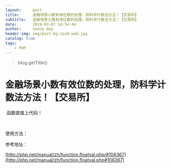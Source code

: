 ```yaml
---
layout:     post
title:      金融场景小数有效位数的处理，防科学计数法方法！【交易所】
subtitle:   金融场景小数有效位数的处理，防科学计数法方法！【交易所】
date:       2019-03-07 14:54:44
author:     Sunny day
header-img: img/post-bg-ios9-web.jpg
catalog: true
tags:
    - PHP
---
```

>blog.getTitle() 

# 金融场景小数有效位数的处理，防科学计数法方法！【交易所】


 函数直接上代码！
<?php function floattostr( $val ) { preg_match( "/#^([\+\-]|)([0-9]/*)(\.([0-9]/*?)|)(0/*)$/#", trim($val), $o ); return $o[1].sprintf('%d',$o[2]).($o[3]!='.'?$o[3]:''); } ?>

 

使用方法：
<?php echo floattostr("0000000000000001"); echo floattostr("1.00000000000000"); echo floattostr("0.00000000001000"); echo floattostr("0000.00010000000"); echo floattostr("000000010000000000.00000000000010000000000"); echo floattostr("-0000000000000.1"); echo floattostr("-00000001.100000"); // result // 1 // 1 // 0.00000000001 // 0.0001 // 10000000000.0000000000001 // -0.1 // -1.1 ?>

参考地址：

[http://php.net/manual/zh/function.floatval.php/#106367](http://php.net/manual/zh/function.floatval.php#106367)

